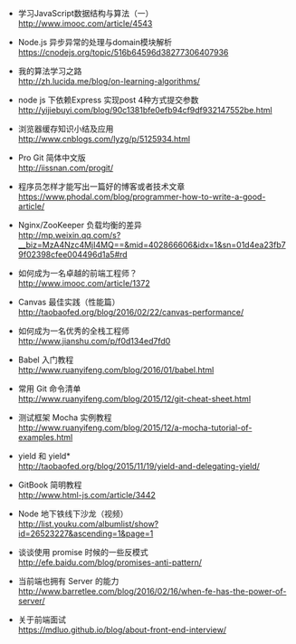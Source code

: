 
- 学习JavaScript数据结构与算法（一）  
http://www.imooc.com/article/4543

- Node.js 异步异常的处理与domain模块解析  
https://cnodejs.org/topic/516b64596d38277306407936

- 我的算法学习之路  
http://zh.lucida.me/blog/on-learning-algorithms/

- node js 下依赖Express 实现post 4种方式提交参数  
http://yijiebuyi.com/blog/90c1381bfe0efb94cf9df932147552be.html

- 浏览器缓存知识小结及应用  
http://www.cnblogs.com/lyzg/p/5125934.html

- Pro Git 简体中文版  
http://iissnan.com/progit/

- 程序员怎样才能写出一篇好的博客或者技术文章  
https://www.phodal.com/blog/programmer-how-to-write-a-good-article/

- Nginx/ZooKeeper 负载均衡的差异  
http://mp.weixin.qq.com/s?__biz=MzA4Nzc4MjI4MQ==&mid=402866606&idx=1&sn=01d4ea23fb79f02398cfee004496d1a5#rd

- 如何成为一名卓越的前端工程师？  
http://www.imooc.com/article/1372

- Canvas 最佳实践（性能篇）  
http://taobaofed.org/blog/2016/02/22/canvas-performance/

- 如何成为一名优秀的全栈工程师  
http://www.jianshu.com/p/f0d134ed7fd0

- Babel 入门教程  
http://www.ruanyifeng.com/blog/2016/01/babel.html

- 常用 Git 命令清单  
http://www.ruanyifeng.com/blog/2015/12/git-cheat-sheet.html

- 测试框架 Mocha 实例教程  
http://www.ruanyifeng.com/blog/2015/12/a-mocha-tutorial-of-examples.html

- yield 和 yield*  
http://taobaofed.org/blog/2015/11/19/yield-and-delegating-yield/

- GitBook 简明教程  
http://www.html-js.com/article/3442

- Node 地下铁线下沙龙（视频）  
http://list.youku.com/albumlist/show?id=26523227&ascending=1&page=1

- 谈谈使用 promise 时候的一些反模式  
http://efe.baidu.com/blog/promises-anti-pattern/

- 当前端也拥有 Server 的能力  
http://www.barretlee.com/blog/2016/02/16/when-fe-has-the-power-of-server/

- 关于前端面试  
https://mdluo.github.io/blog/about-front-end-interview/
